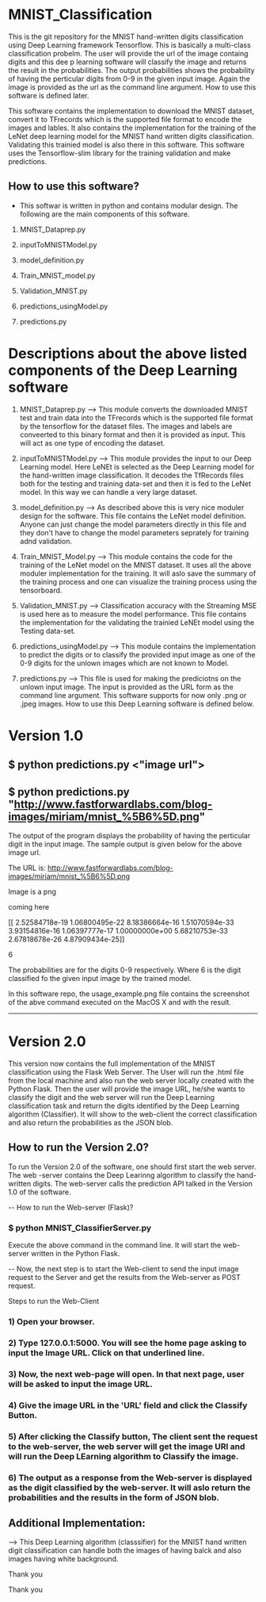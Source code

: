 # MNIST_Classification

This is the git repository for the MNIST hand-written digits classification using Deep Learning framework Tensorflow. This is basically a multi-class classification probelm. The user will provide the url of the image containg digits and this dee p learning software will classify the image and returns the result in the probabilities. The output probabilities shows the probability of having the perticular digits from 0-9 in the given input image. Again the image is provided as the url as the command line argument. How to use this software is defined later. 

This software contains the implementation to download the MNIST dataset, convert it to TFrecords which is the supported file format to encode the images and lables. It also contains the implementation for the training of the LeNet deep learning model for the MNIST hand written digits classification. Validating this trainied model is also there in this software. This software uses the Tensorflow-slim library for the training validation and make predictions.

## How to use this software?

* This softwar is written in python and contains modular design. The following are the main components of this software.

1) MNIST_Dataprep.py

2) inputToMNISTModel.py

3) model_definition.py

4) Train_MNIST_model.py

5) Validation_MNIST.py

6) predictions_usingModel.py

7) predictions.py 

# Descriptions about the above listed components of the Deep Learning software

1. MNIST_Dataprep.py --> This module converts the downloaded MNIST test and train data into the TFrecords which is the supported file format by the tensorflow for the dataset files. The images and labels are conveerted to this binary format and then it is provided as input. This will act as one type of encoding the dataset.

2. inputToMNISTModel.py --> This module provides the input to our Deep Learning model. Here LeNEt is selected as the Deep Learning model for the hand-written image classification. It decodes the TfRecords files both for the testing and training data-set and then it is fed to the LeNet model. In this way we can handle a very large dataset.

3. model_definition.py --> As described above this is very nice moduler design for the software. This file contains the LeNet model definition. Anyone can just change the model parameters directly in this file and they don't have to change the model parameters seprately for training adnd validation.

4. Train_MNIST_Model.py --> This module contains the code for the training of the LeNet model on the MNIST dataset. It uses all the above moduler implementation for the training. It will aslo save the summary of the training process and one can visualize the training process using the tensorboard.

5. Validation_MNIST.py --> Classification accuracy with the Streaming MSE is used here as to measure the model performance. This file contains the implementation for the validating the trainied LeNEt model using the Testing data-set. 

6. predictions_usingModel.py --> This module contains the implementation to predict the digits or to classify the provided input image as one of the 0-9 digits for the unlown images which are not known to Model. 

7. predictions.py --> This file is used for making the prediciotns on the unlown input image. The input is provided as the URL form as the command line argument. This software supports for now only .png or .jpeg images. How to use this Deep Learning software is defined below.


# Version 1.0

## $ python predictions.py <"image url">


## $ python predictions.py  "http://www.fastforwardlabs.com/blog-images/miriam/mnist_%5B6%5D.png"

The output of the program displays the probability of having the perticular digit in the input image. The sample output is given below for the above image url.


The URL is: http://www.fastforwardlabs.com/blog-images/miriam/mnist_%5B6%5D.png

Image is a png

coming here

[[  2.52584718e-19   1.06800495e-22   8.18386664e-16   1.51070594e-33
    3.93154816e-16   1.06397777e-17   1.00000000e+00   5.68210753e-33
    2.67818678e-26   4.87909434e-25]]

6

The probabilities are for the digits 0-9 respectively.
Where 6 is the digit classified fo the given input image by the trained model.


In this software repo, the usage_example.png file contains the screenshot of the abve command executed on the MacOS X and with the result.

------------------------------------------------------------------------------------------------------------------------------

# Version 2.0

This version now contains the full implementation of the MNIST classification using the Flask Web Server. The User will run the .html file from the local machine and also run the web server locally created with the Python Flask. Then the user will provide the image URL, he/she wants to classify the digit and the web server will run the Deep Learning classification task and return the digits identified by the Deep Learning algorithm (Classifier). It will show to the web-client the correct classification and also return the probabilities as the JSON blob.

## How to run the Version 2.0?

To run the Version 2.0 of the software, one should first start the web server. The web -server contains the Deep Learinng algorithm to classify the hand-written digits. The web-server calls the prediction API talked in the Version 1.0 of the software.

-- How to run the Web-server (Flask)?

### $ python MNIST_ClassifierServer.py

Execute the above command in the command line. It will start the web-server written in the Python Flask. 


-- Now, the next step is to start the Web-client to send the input image request to the Server and get the results from the Web-server as POST request.

Steps to run the Web-Client

### 1) Open your browser.

### 2) Type 127.0.0.1:5000. You will see the home page asking to input the Image URL. Click on that underlined line.

### 3) Now, the next web-page will open. In that next page, user will be asked to input the image URL. 

### 4) Give the image URL in the 'URL' field and click the Classify Button.

### 5) After clicking the Classify button, The client sent the request to the web-server, the web server will get the image URl and will run the Deep LEarning algorithm to Classify the image.

### 6) The output as a response from the Web-server is displayed as the digit classified by the web-server. It will aslo return the probabilities and the results in the form of JSON blob.


## Additional Implementation:

--> This Deep Learning algorithm (classsifier) for the MNIST hand written digit classification can handle both the images of having balck and also images having white background.



Thank you



Thank you
